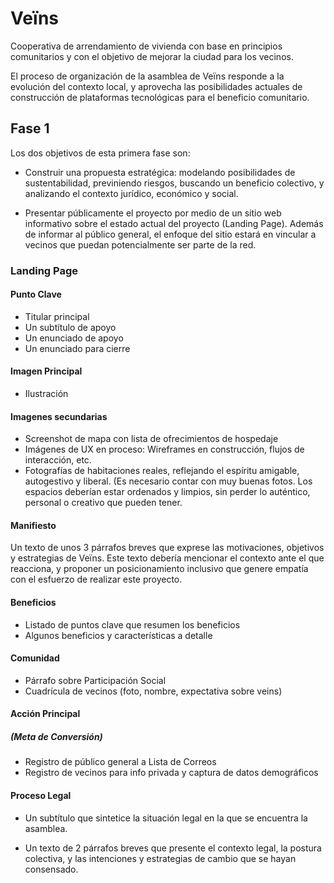 # Veïns


Cooperativa de arrendamiento de vivienda con base en principios comunitarios y con el objetivo de mejorar la ciudad para los vecinos.


El proceso de organización de la asamblea de Veïns responde a la evolución del contexto local, y aprovecha las posibilidades actuales de construcción de plataformas tecnológicas para el beneficio comunitario.


## Fase 1

Los dos objetivos de esta primera fase son:

- Construir una propuesta estratégica: modelando posibilidades de sustentabilidad, previniendo riesgos, buscando un beneficio colectivo, y analizando el contexto jurídico, económico y social.

- Presentar públicamente el proyecto por medio de un sitio web informativo sobre el estado actual del proyecto (Landing Page). Además de informar al público general, el enfoque del sitio estará en vincular a vecinos que puedan potencialmente ser parte de la red.


### Landing Page


#### Punto Clave
- Titular principal
- Un subtítulo de apoyo
- Un enunciado de apoyo
- Un enunciado para cierre

#### Imagen Principal
- Ilustración

#### Imagenes secundarias
- Screenshot de mapa con lista de ofrecimientos de hospedaje
- Imágenes de UX en proceso: Wireframes en construcción, flujos de interacción, etc.
- Fotografías de habitaciones reales, reflejando el espíritu amigable, autogestivo y liberal. (Es necesario contar con muy buenas fotos. Los espacios deberían estar ordenados y limpios, sin perder lo auténtico, personal o creativo que pueden tener.


#### Manifiesto

Un texto de unos 3 párrafos breves que exprese las motivaciones, objetivos y estrategias de Veïns. Este texto debería mencionar el contexto ante el que reacciona, y proponer un posicionamiento inclusivo que genere empatía con el esfuerzo de realizar este proyecto.



#### Beneficios


- Listado de puntos clave que resumen los beneficios
- Algunos beneficios y características a detalle


#### Comunidad

* Párrafo sobre Participación Social
* Cuadrícula de vecinos (foto, nombre, expectativa sobre veins)



#### Acción Principal
##### (Meta de Conversión)

* Registro de público general a Lista de Correos
* Registro de vecinos para info privada y captura de datos demográficos



#### Proceso Legal

- Un subtítulo que sintetice la situación legal en la que se encuentra la asamblea.

- Un texto de 2 párrafos breves que presente el contexto legal, la postura colectiva, y las intenciones y estrategias de cambio que se hayan consensado.
